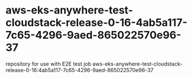 # aws-eks-anywhere-test-cloudstack-release-0-16-4ab5a117-7c65-4296-9aed-865022570e96-37
repository for use with E2E test job aws-eks-anywhere-test-cloudstack-release-0-16:4ab5a117-7c65-4296-9aed-865022570e96-37
